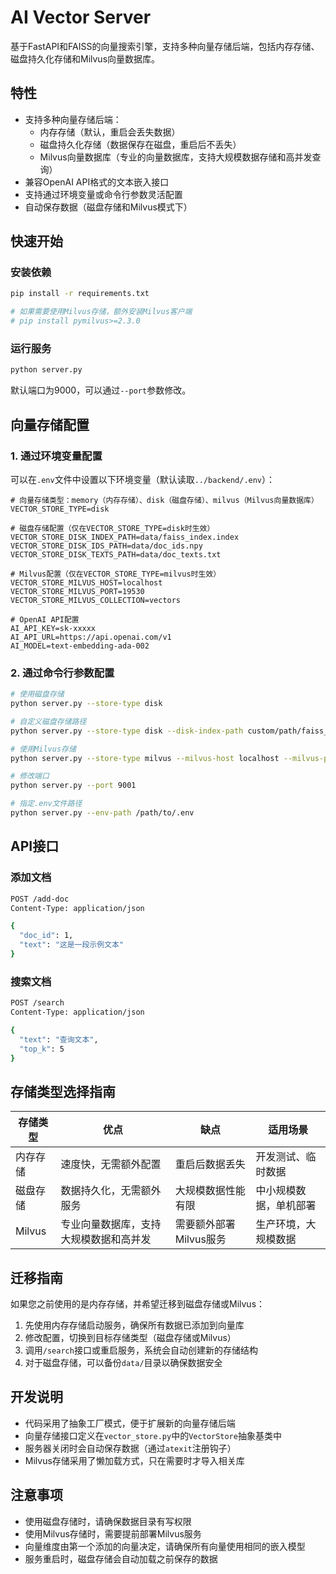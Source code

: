 # AI Vector Server

基于FastAPI和FAISS的向量搜索引擎，支持多种向量存储后端，包括内存存储、磁盘持久化存储和Milvus向量数据库。

## 特性

- 支持多种向量存储后端：
  - 内存存储（默认，重启会丢失数据）
  - 磁盘持久化存储（数据保存在磁盘，重启后不丢失）
  - Milvus向量数据库（专业的向量数据库，支持大规模数据存储和高并发查询）
- 兼容OpenAI API格式的文本嵌入接口
- 支持通过环境变量或命令行参数灵活配置
- 自动保存数据（磁盘存储和Milvus模式下）

## 快速开始

### 安装依赖

```bash
pip install -r requirements.txt

# 如果需要使用Milvus存储，额外安装Milvus客户端
# pip install pymilvus>=2.3.0
```

### 运行服务

```bash
python server.py
```

默认端口为9000，可以通过`--port`参数修改。

## 向量存储配置

### 1. 通过环境变量配置

可以在`.env`文件中设置以下环境变量（默认读取`../backend/.env`）：

```
# 向量存储类型：memory（内存存储）、disk（磁盘存储）、milvus（Milvus向量数据库）
VECTOR_STORE_TYPE=disk

# 磁盘存储配置（仅在VECTOR_STORE_TYPE=disk时生效）
VECTOR_STORE_DISK_INDEX_PATH=data/faiss_index.index
VECTOR_STORE_DISK_IDS_PATH=data/doc_ids.npy
VECTOR_STORE_DISK_TEXTS_PATH=data/doc_texts.txt

# Milvus配置（仅在VECTOR_STORE_TYPE=milvus时生效）
VECTOR_STORE_MILVUS_HOST=localhost
VECTOR_STORE_MILVUS_PORT=19530
VECTOR_STORE_MILVUS_COLLECTION=vectors

# OpenAI API配置
AI_API_KEY=sk-xxxxx
AI_API_URL=https://api.openai.com/v1
AI_MODEL=text-embedding-ada-002
```

### 2. 通过命令行参数配置

```bash
# 使用磁盘存储
python server.py --store-type disk

# 自定义磁盘存储路径
python server.py --store-type disk --disk-index-path custom/path/faiss_index.index

# 使用Milvus存储
python server.py --store-type milvus --milvus-host localhost --milvus-port 19530

# 修改端口
python server.py --port 9001

# 指定.env文件路径
python server.py --env-path /path/to/.env
```

## API接口

### 添加文档

```bash
POST /add-doc
Content-Type: application/json

{
  "doc_id": 1,
  "text": "这是一段示例文本"
}
```

### 搜索文档

```bash
POST /search
Content-Type: application/json

{
  "text": "查询文本",
  "top_k": 5
}
```

## 存储类型选择指南

| 存储类型 | 优点 | 缺点 | 适用场景 |
|--------|------|------|--------|
| 内存存储 | 速度快，无需额外配置 | 重启后数据丢失 | 开发测试、临时数据 |
| 磁盘存储 | 数据持久化，无需额外服务 | 大规模数据性能有限 | 中小规模数据，单机部署 |
| Milvus | 专业向量数据库，支持大规模数据和高并发 | 需要额外部署Milvus服务 | 生产环境，大规模数据 |

## 迁移指南

如果您之前使用的是内存存储，并希望迁移到磁盘存储或Milvus：

1. 先使用内存存储启动服务，确保所有数据已添加到向量库
2. 修改配置，切换到目标存储类型（磁盘存储或Milvus）
3. 调用`/search`接口或重启服务，系统会自动创建新的存储结构
4. 对于磁盘存储，可以备份`data/`目录以确保数据安全

## 开发说明

- 代码采用了抽象工厂模式，便于扩展新的向量存储后端
- 向量存储接口定义在`vector_store.py`中的`VectorStore`抽象基类中
- 服务器关闭时会自动保存数据（通过`atexit`注册钩子）
- Milvus存储采用了懒加载方式，只在需要时才导入相关库

## 注意事项

- 使用磁盘存储时，请确保数据目录有写权限
- 使用Milvus存储时，需要提前部署Milvus服务
- 向量维度由第一个添加的向量决定，请确保所有向量使用相同的嵌入模型
- 服务重启时，磁盘存储会自动加载之前保存的数据